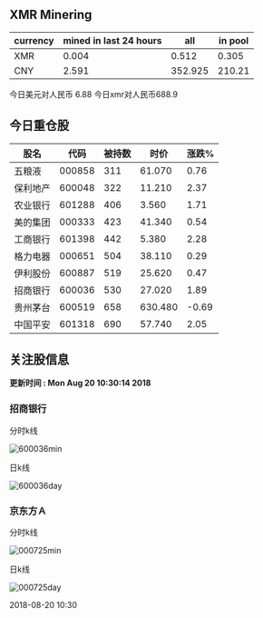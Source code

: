 ## XMR Minering

|currency|mined in last 24 hours|all|in pool|
|---|---|---|---|
|XMR|0.004|0.512|0.305|
|CNY|2.591|352.925|210.21|

今日美元对人民币 6.88	今日xmr对人民币688.9


## 今日重仓股 

|股名|代码|被持数|时价|涨跌%|
|---|---|---|---|---|
|五粮液|000858|311|61.070|0.76|
|保利地产|600048|322|11.210|2.37|
|农业银行|601288|406|3.560|1.71|
|美的集团|000333|423|41.340|0.54|
|工商银行|601398|442|5.380|2.28|
|格力电器|000651|504|38.110|0.29|
|伊利股份|600887|519|25.620|0.47|
|招商银行|600036|530|27.020|1.89|
|贵州茅台|600519|658|630.480|-0.69|
|中国平安|601318|690|57.740|2.05|

## 关注股信息
**更新时间 : Mon Aug 20 10:30:14 2018**
### 招商银行 
分时k线

![600036min](http://image.sinajs.cn/newchart/min/n/sh600036.gif)

日k线

![600036day](http://image.sinajs.cn/newchart/daily/n/sh600036.gif)

### 京东方Ａ 
分时k线

![000725min](http://image.sinajs.cn/newchart/min/n/sz000725.gif)

日k线

![000725day](http://image.sinajs.cn/newchart/daily/n/sz000725.gif)

2018-08-20 10:30